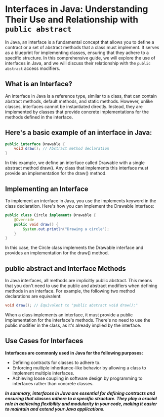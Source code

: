 # Interfaces in Java: Understanding Their Use and Relationship with `public abstract`

In Java, an interface is a fundamental concept that allows you to define a contract or a set of abstract methods that a class must implement. It serves as a blueprint for implementing classes, ensuring that they adhere to a specific structure. In this comprehensive guide, we will explore the use of interfaces in Java, and we will discuss their relationship with the `public abstract` access modifiers.

## What is an Interface?

An interface in Java is a reference type, similar to a class, that can contain abstract methods, default methods, and static methods. However, unlike classes, interfaces cannot be instantiated directly. Instead, they are implemented by classes that provide concrete implementations for the methods defined in the interface.

## Here's a basic example of an interface in Java:

```java
public interface Drawable {
    void draw(); // Abstract method declaration
}
```
In this example, we define an interface called Drawable with a single abstract method draw(). Any class that implements this interface must provide an implementation for the draw() method.

## Implementing an Interface
To implement an interface in Java, you use the implements keyword in the class declaration. Here's how you can implement the Drawable interface:

```java
public class Circle implements Drawable {
    @Override
    public void draw() {
        System.out.println("Drawing a circle");
    }
}
```
In this case, the Circle class implements the Drawable interface and provides an implementation for the draw() method.

## public abstract and Interface Methods
In Java interfaces, all methods are implicitly public abstract. This means that you don't need to use the public and abstract modifiers when defining methods in an interface. For example, the following two method declarations are equivalent:

```java
void draw(); // Equivalent to "public abstract void draw();"
```
When a class implements an interface, it must provide a public implementation for the interface's methods. There's no need to use the public modifier in the class, as it's already implied by the interface.

## Use Cases for Interfaces
**Interfaces are commonly used in Java for the following purposes:**

- Defining contracts for classes to adhere to.
- Enforcing multiple inheritance-like behavior by allowing a class to implement multiple interfaces.
- Achieving loose coupling in software design by programming to interfaces rather than concrete classes.

***In summary, interfaces in Java are essential for defining contracts and ensuring that classes adhere to a specific structure. They play a crucial role in achieving flexibility and modularity in your code, making it easier to maintain and extend your Java applications.***
